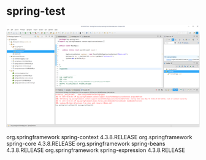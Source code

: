 # spring-test
![Image text](https://github.com/aohanhongzhi/spring-test/blob/master/%E8%BF%90%E8%A1%8C%E5%90%8E%E7%9A%84%E6%88%AA%E5%9B%BE.png)

<!-- https://mvnrepository.com/artifact/org.springframework/spring-context -->
<dependency>
    <groupId>org.springframework</groupId>
    <artifactId>spring-context</artifactId>
    <version>4.3.8.RELEASE</version>
</dependency>

<!-- https://mvnrepository.com/artifact/org.springframework/spring-core -->
<dependency>
    <groupId>org.springframework</groupId>
    <artifactId>spring-core</artifactId>
    <version>4.3.8.RELEASE</version>
</dependency>

<!-- https://mvnrepository.com/artifact/org.springframework/spring-beans -->
<dependency>
    <groupId>org.springframework</groupId>
    <artifactId>spring-beans</artifactId>
    <version>4.3.8.RELEASE</version>
</dependency>

<!-- https://mvnrepository.com/artifact/org.springframework/spring-expression -->
<dependency>
    <groupId>org.springframework</groupId>
    <artifactId>spring-expression</artifactId>
    <version>4.3.8.RELEASE</version>
</dependency>
